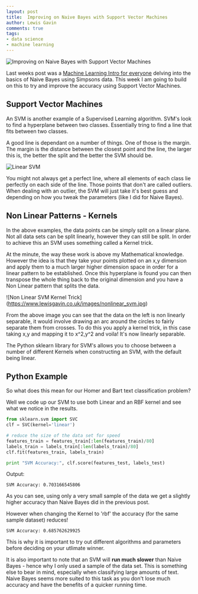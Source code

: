 ```yaml
--- 
layout: post 
title:  Improving on Naive Bayes with Support Vector Machines
author: Lewis Gavin 
comments: true 
tags: 
- data science
- machine learning
---
```


![Improving on Naive Bayes with Support Vector Machines](https://www.lewisgavin.co.uk/images/svm.jpg)

Last weeks post was a [Machine Learning Intro for everyone](https://www.lewisgavin.co.uk/Machine-Learning-Basics) delving into the basics of Naive Bayes using Simpsons data. This week I am going to build on this to try and improve the accuracy using Support Vector Machines.

## Support Vector Machines

An SVM is another example of a Supervised Learning algorithm. SVM's look to find a hyperplane between two classes. Essentially tring to find a line that fits between two classes. 

A good line is dependant on a number of things. One of those is the margin. The margin is the distance between the closest point and the line, the larger this is, the better the split and the better the SVM should be.

![Linear SVM](https://www.lewisgavin.co.uk/images/linear_svm.jpg)

You might not always get a perfect line, where all elements of each class lie perfectly on each side of the line. Those points that don't are called outliers. When dealing with an outlier, the SVM will just take it's best guess and depending on how you tweak the parameters (like I did for Naive Bayes). 

## Non Linear Patterns - Kernels

In the above examples, the data points can be simply split on a linear plane. Not all data sets can be split linearly, however they can still be split. In order to achieve this an SVM uses something called a Kernel trick. 

At the minute, the way these work is above my Mathematical knowledge. However the idea is that they take your points plotted on an x,y dimension and apply them to a much larger higher dimension space in order for a linear pattern to be established. Once this hyperplane is found you can then transpose the whole thing back to the original dimension and you have a Non Linear pattern that splits the data.

![Non Linear SVM Kernel Trick] (https://www.lewisgavin.co.uk/images/nonlinear_svm.jpg)

From the above image you can see that the data on the left is non linearly separable, it would involve drawing an arc around the circles to fairly separate them from crosses. To do this you apply a kernel trick, in this case taking x,y and mapping it to x^2,y^2 and voila! It's now linearly separable.

The Python sklearn library for SVM's allows you to choose between a number of different Kernels when constructing an SVM, with the default being linear.

## Python Example

So what does this mean for our Homer and Bart text classification problem?

Well we code up our SVM to use both Linear and an RBF kernel and see what we notice in the results. 

~~~python
from sklearn.svm import SVC
clf = SVC(kernel='linear')

# reduce the size of the data set for speed
features_train = features_train[:len(features_train)/80] 
labels_train = labels_train[:len(labels_train)/80] 
clf.fit(features_train, labels_train)

print "SVM Accuracy:", clf.score(features_test, labels_test)
~~~

Output:
~~~shell
SVM Accuracy: 0.703166545806
~~~

As you can see, using only a very small sample of the data we get a slightly higher accuracy than Naive Bayes did in the previous post.

However when changing the Kernel to 'rbf' the accuracy (for the same sample dataset) reduces!

~~~shell
SVM Accuracy: 0.685762629925
~~~

This is why it is important to try out different algorithms and parameters before deciding on your utlimate winner.

It is also important to note that an SVM will **run much slower** than Naive Bayes - hence why I only used a sample of the data set. This is something else to bear in mind, especially when classifying large amounts of text. Naive Bayes seems more suited to this task as you don't lose much accuracy and have the benefits of a quicker running time.

